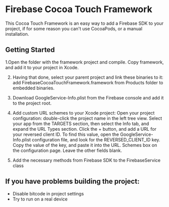 # Firebase Cocoa Touch Framework

This Cocoa Touch Framework is an easy way to add a Firebase SDK to your project, if for some reason you can't use CocoaPods, or a manual installation.

## Getting Started
1.Open the folder with the framework project and compile. Copy framework, and add it to your project in Xcode.

2. Having that done, select your parent project and link these binaries to it: 
    add FirebaseCocoaTouchFramework.framework from Products folder to embedded binaries.
    
3. Download GoogleService-Info.plist from the Firebase console and add it to the project root.

4. Add custom URL schemes to your Xcode project:
    Open your project configuration: double-click the project name in the left tree view. Select your app from the TARGETS section, then select the Info tab, and expand the URL Types section.
    Click the + button, and add a URL for your reversed client ID. To find this value, open the GoogleService-Info.plist configuration file, and look for the REVERSED_CLIENT_ID key. Copy the value of the key, and paste it into the URL. Schemes box on the configuration page. Leave the other fields blank.

5. Add the necessary methods from Firebase SDK to the FirebaseService class


## If you have problems building the project:
- Disable bitcode in project settings
- Try to run on a real device
